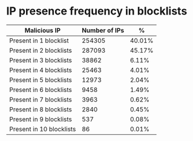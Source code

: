 # IP presence frequency in blocklists
| Malicious IP | Number of IPs | % |
|----|----|----|
| Present in 1 blocklist | 254305 | 40.01% |
| Present in 2 blocklists | 287093 | 45.17% |
| Present in 3 blocklists | 38862 | 6.11% |
| Present in 4 blocklists | 25463 | 4.01% |
| Present in 5 blocklists | 12973 | 2.04% |
| Present in 6 blocklists | 9458 | 1.49% |
| Present in 7 blocklists | 3963 | 0.62% |
| Present in 8 blocklists | 2840 | 0.45% |
| Present in 9 blocklists | 537 | 0.08% |
| Present in 10 blocklists | 86 | 0.01% |
